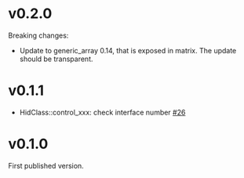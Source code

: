 # v0.2.0

Breaking changes:
* Update to generic_array 0.14, that is exposed in matrix. The update
  should be transparent.

# v0.1.1

*  HidClass::control_xxx: check interface number [#26](https://github.com/TeXitoi/keyberon/pull/26)

# v0.1.0

First published version.
